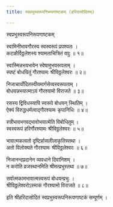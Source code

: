 ```yaml
---
title: स्वप्रभुस्वरूपनिरूपणाष्टकम् (हरिदासोदितम्)

---
```

  
 स्वप्रभुस्वरूपनिरूपणाष्टकम्   
  
स्वामिनीभावगौरस्य स्वस्वरूपं प्रपश्यतः ।  
कटाक्षैर्विठ्ठलेशस्य श्यामताचित्रितं वपुः ॥ १॥  
  
स्वास्मिन्नभयभावेन स्वेषामुभयरूपताम् ।  
स्पष्टं बोधयितुं गौरश्यामः श्रीविठ्ठलेश्वरः ॥ २॥  
  
निजाचार्योदितस्वीयमार्गसेव्यस्वरूपताम् ।  
बोधयन्नभयात्माऽयं गौरश्यामो विराजते ॥ ३॥  
  
रसस्य द्विविधस्यापि स्वरूपे बोधयन् स्थितिम् ।  
ऐक्यं विरुद्धधर्मत्वाद्गौरश्यामः कृपानिधिः ॥ ४॥  
  
स्त्रीभावभगवद्भावोभयात्मेति विबोधितुम् ।  
स्वस्वरूपं हरिर्गौरश्यामः श्रीविठ्ठलेश्वरः ॥ ५॥  
  
भावात्मकत्वतो दृष्टिर्हासलीलाकृतिस्तथा ।  
अतो विलोक्यते गौरश्यामः श्रीविठ्ठलेश्वरः ॥ ६॥  
  
निजानन्दप्रदानेन व्यवधाने दिवानिशम् ।  
न करोति व्रजस्थानमिति श्रीमत्प्रभुस्तथा ॥ ७॥  
  
सर्वात्मकामभावात्मस्वरूपं बोधयन्प्रभुः ।  
श्रीविठ्ठलेश्वरोऽस्माकं गौरश्यामो विराजते ॥ ८॥  
  
इति श्रीहरिदासोदितं स्वप्रभुस्वरूपनिरूयणाष्टकं सम्पूर्णम् ।  
  
  

  
